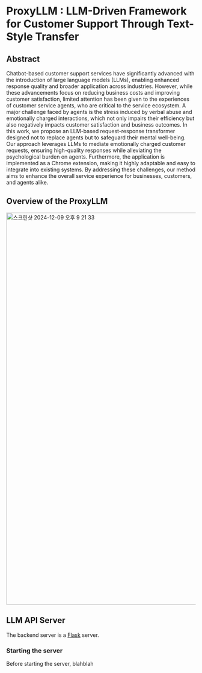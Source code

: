 # ProxyLLM : LLM-Driven Framework for Customer Support Through Text-Style Transfer

## Abstract

Chatbot-based customer support services have significantly advanced with the introduction of large language models (LLMs), enabling enhanced response quality and broader application across industries. However, while these advancements focus on reducing business costs and improving customer satisfaction, limited attention has been given to the experiences of customer service agents, who are critical to the service ecosystem. A major challenge faced by agents is the stress induced by verbal abuse and emotionally charged interactions, which not only impairs their efficiency but also negatively impacts customer satisfaction and business outcomes. In this work, we propose an LLM-based request-response transformer designed not to replace agents but to safeguard their mental well-being. Our approach leverages LLMs to mediate emotionally charged customer requests, ensuring high-quality responses while alleviating the psychological burden on agents. Furthermore, the application is implemented as a Chrome extension, making it highly adaptable and easy to integrate into existing systems. By addressing these challenges, our method aims to enhance the overall service experience for businesses, customers, and agents alike.

## Overview of the ProxyLLM

<img width="1040" alt="스크린샷 2024-12-09 오후 9 21 33" src="https://github.com/user-attachments/assets/665aabe3-c797-41f9-a4ac-f1a148970728">

## LLM API Server

The backend server is a [Flask](https://flask.palletsprojects.com/en/3.0.x/) server.

### Starting the server

Before starting the server, blahblah
